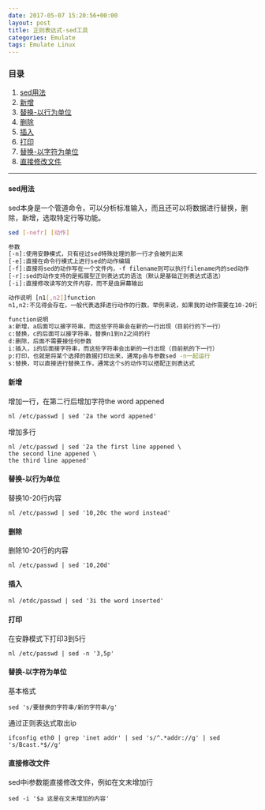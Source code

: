 ```yaml
---
date: 2017-05-07 15:20:56+00:00
layout: post
title: 正则表达式-sed工具
categories: Emulate
tags: Emulate Linux
---
```


### 目录

1. [sed用法](#step1)
2. [新增](#step2)
3. [替换-以行为单位](#step3)
4. [删除](#step4)
5. [插入](#step5)
6. [打印](#step6)
7. [替换-以字符为单位](#step7)
8. [直接修改文件](#step8)

---
#### <span id="step1">sed用法</span>
sed本身是一个管道命令，可以分析标准输入，而且还可以将数据进行替换，删除，新增，选取特定行等功能。
```bash
sed [-nefr] [动作]

参数
[-n]:使用安静模式，只有经过sed特殊处理的那一行才会被列出来
[-e]:直接在命令行模式上进行sed的动作编辑
[-f]:直接将sed的动作写在一个文件内，-f filename则可以执行filename内的sed动作
[-r]:sed的动作支持的是拓展型正则表达式的语法（默认是基础正则表达式语法）
[-i]:直接修改读写的文件内容，而不是由屏幕输出

动作说明 [n1[,n2]]function
n1,n2:不见得会存在，一般代表选择进行动作的行数，举例来说，如果我的动作需要在10-20行之间进行，则"10,20[动作行为]"

function说明
a:新增，a后面可以接字符串，而这些字符串会在新的一行出现（目前行的下一行）
c:替换，c的后面可以接字符串，替换n1到n2之间的行
d:删除，后面不需要接任何参数
i:插入，i的后面接字符串，而这些字符串会出新的一行出现（目前航的下一行）
p:打印，也就是将某个选择的数据打印出来，通常p会与参数sed -n一起运行
s:替换，可以直接进行替换工作，通常这个s的动作可以搭配正则表达式
```

#### <span id="step2">新增</span>
增加一行，在第二行后增加字符the word appened
```
nl /etc/passwd | sed '2a the word appened'
```
增加多行
```
nl /etc/passwd | sed '2a the first line appened \
the second line appened \
the third line appened'
```

#### <span id="step3">替换-以行为单位</span>
替换10-20行内容
```
nl /etc/passwd | sed '10,20c the word instead'
```

#### <span id="step4">删除</span>
删除10-20行的内容
```
nl /etc/passwd | sed '10,20d'
```

#### <span id="step5">插入</span>
```
nl /etdc/passwd | sed '3i the word inserted'
```

#### <span id="step6">打印</span>
在安静模式下打印3到5行
```
nl /etc/passwd | sed -n '3,5p'
```

#### <span id="step7">替换-以字符为单位</span>
基本格式
```
sed 's/要替换的字符串/新的字符串/g'
```

通过正则表达式取出ip
```
ifconfig eth0 | grep 'inet addr' | sed 's/^.*addr://g' | sed 's/Bcast.*$//g'
```

#### <span id="step8">直接修改文件</span>
sed中i参数能直接修改文件，例如在文末增加行
```
sed -i '$a 这是在文末增加的内容'
```

